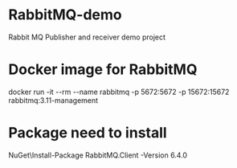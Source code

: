 # RabbitMQ-demo
Rabbit MQ Publisher and receiver demo project
# Docker image for RabbitMQ
docker run -it --rm --name rabbitmq -p 5672:5672 -p 15672:15672 rabbitmq:3.11-management
# Package need to install
NuGet\Install-Package RabbitMQ.Client -Version 6.4.0
